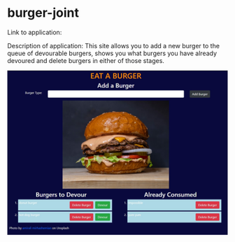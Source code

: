 # burger-joint

Link to application: 


Description of application: This site allows you to add a new burger to the queue of devourable burgers, shows you what burgers you have already devoured and delete burgers in either of those stages.   

![Eat A Burger](./assets/eat-a-burger.jpg)
